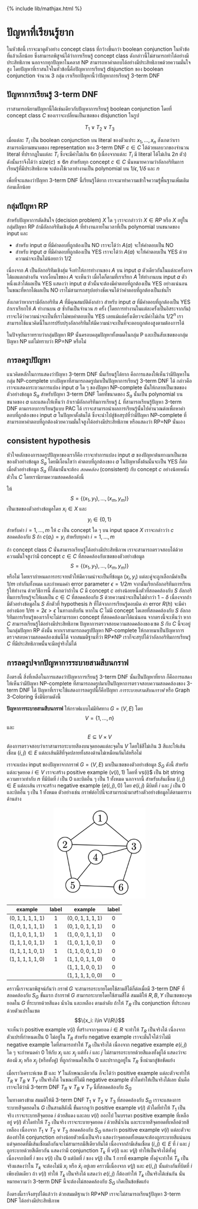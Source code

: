 {% include lib/mathjax.html %}
# ปัญหาที่เรียนรู้ยาก
ในหัวข้อนี้ เราจะมาดูตัวอย่าง concept class ที่กว้างขึ้นกว่า boolean conjunction ในหัวข้อที่แล้วเล็กน้อย
ซึ่งสามารถพิสูจน์ได้ว่าการเรียนรู้ concept class ดังกล่าวนี้ไม่สามารถทำได้อย่างมีประสิทธิภาพ
นอกจากทุกปัญหาในคลาส NP สามารถหาคำตอบได้อย่างมีประสิทธิภาพด้วยความมั่นใจสูง โดยปัญหาที่เราสนใจในหัวข้อนี้คือปัญหาการเรียนรู้
disjunction ของ boolean conjunction จำนวน 3 กลุ่ม เราเรียกปัญหานี้ว่าปัญหาการเรียนรู้ 3-term DNF

## ปัญหาการเรียนรู้ 3-term DNF
เราสามารถนิยามปัญหานี้ได้เช่นเดียวกับปัญหาการเรียนรู้ boolean conjunction
โดยที่ concept class $C$ ของเราจะเปลี่ยนเป็นเซตของ disjunction ในรูป

$$
T_1\lor T_2\lor T_3
$$

เมื่อแต่ละ $T_i$ เป็น boolean conjunction บน literal ของตัวแประ $x_1,\dots,x_n$
สังเกตว่าเราสามารถนิยามขนาดของ representation ของ 3-term DNF $c\in C$ ได้ด้วยผลบวกของจำนวน
literal ที่ปรากฏในแต่ละ $T_i$ ซึ่งจะมีค่าไม่เกิน $6n$ (เนื่องจากแต่ละ $T_i$ มี literal ได้ไม่เกิน $2n$ ตัว)
ดังนั้นเราจึงได้ว่า $size(c)\leq 6n$ สำหรับทุก concept $c\in C$ นั่นหมายความว่าอัลกอริทึมการเรียนรู้ที่มีประสิทธิภาพ
จะต้องใช้เวลาทำงานเป็น polynomial บน $1/\epsilon, 1/\delta$ และ $n$

เพื่อที่จะแสดงว่าปัญหา 3-term DNF นี้เรียนรู้ได้ยาก เราจะมาทำความเข้าใจความรู้พื้นฐานเพิ่มเติมก่อนเล็กน้อย

## กลุ่มปัญหา RP
สำหรับปัญหาการตัดสินใจ (decision problem) $X$ ใด ๆ เราจะกล่าวว่า $X\in RP$ หรือ $X$ อยู่ในกลุ่มปัญหา RP
ถ้ามีอัลกอริทึมเชิงสุ่ม $A$ ที่ทำงานภายในเวลาที่เป็น polynomial บนขนาดของ input และ

- สำหรับ input $a$ ที่มีคำตอบที่ถูกต้องเป็น NO เราจะได้ว่า $A(a)$ จะให้คำตอบเป็น NO
- สำหรับ input $a$ ที่มีคำตอบที่ถูกต้องเป็น YES เราจะได้ว่า $A(a)$ จะให้คำตอบเป็น YES ด้วยความน่าจะเป็นไม่น้อยกว่า $1/2$

เนื่องจาก $A$ เป็นอัลกอริทึมเชิงสุ่ม จึงทำให้การทำงานของ $A$ บน input $a$ ตัวเดียวกันในแต่ละครั้งอาจได้ผลแตกต่างกัน
จากเงื่อนไขของ $A$ จะเห็นว่า เมื่อใดก็ตามที่เราเรียก $A$ ให้ทำงานบน input $a$ ตัวหนึ่งแล้วได้ผลเป็น YES
แสดงว่า input $a$ ตัวนั้นจะต้องมีคำตอบที่ถูกต้องเป็น YES อย่างแน่นอน ในขณะที่หากได้ผลเป็น NO
เราไม่สามารถสรุปอย่างชัดเจนได้ว่าคำตอบที่ถูกต้องเป็นเช่นไร

สังเกตว่าหากเรามีอัลกอริทึม $A$ ที่มีคุณสมบัติดังกล่าว สำหรับ input $a$ ที่มีคำตอบที่ถูกต้องเป็น YES
ถ้าเราเรียกให้ $A$ ทำงานบน $a$ ซ้ำกันเป็นจำนวน $n$ ครั้ง (โดยการทำงานในแต่ละครั้งเป็นอิสระจากกัน)
เราจะได้ว่าความน่าจะเป็นที่เราไม่พบคำตอบเป็น YES เลยแม้แต่ครั้งเดียวจะมีค่าไม่เกิน $1/2^n$
เราสามารถใช้แนวคิดนี้ในการปรับปรุงอัลกอริทึมให้มีความน่าจะเป็นที่จะตอบถูกต้องสูงตามต้องการได้

ในปัจจุบันเราทราบว่ากลุ่มปัญหา RP นั้นครอบคลุมปัญหาทั้งหมดในกลุ่ม P และเป็นสับเซตของกลุ่มปัญหา NP
แต่ไม่ทราบว่า RP$=$NP หรือไม่

## การลดรูปปัญหา
แนวคิดหลักในการแสดงว่าปัญหา 3-term DNF นั้นเรียนรู้ได้ยาก คือการแสดงให้เห็นว่ามีปัญหาในกลุ่ม NP-complete
บางปัญหาที่สามารถลดรูปมาเป็นปัญหาการเรียนรู้ 3-term DNF ได้ กล่าวคือ เราจะแสดงกระบวนการแปลง input $a$ ใด ๆ ของปัญหา NP-complete
นั้นให้กลายเป็นเซตของตัวอย่างข้อมูล $S_a$ สำหรับปัญหา 3-term DNF โดยที่ขนาดของ $S_a$ นั้นเป็น polynomial
บนขนาดของ $a$ และแสดงให้เห็นว่า ถ้าเรามีอัลกอริทึมการเรียนรู้ $L$ ที่สามารถเรียนรู้ปัญหา 3-term DNF
ตามกรอบการเรียนรู้แบบ PAC ได้ เราจะสามารถนำผลการเรียนรู้นั้นไปคำนวณต่อเพื่อหาคำตอบที่ถูกต้องของ input $a$
ในปัญหาตั้งต้นได้ ซึ่งจะนำไปสู่ข้อสรุปที่ว่ามีปัญหา NP-complete ที่สามารถหาคำตอบที่ถูกต้องด้วยความมั่นใจสูงได้อย่างมีประสิทธิภาพ
หรือแสดงว่า RP=NP นั่นเอง

## consistent hypothesis
หัวใจหลักของการลดรูปปัญหาของเราก็คือ เราจะทำการแปลง input $a$ ของปัญหาต้นทางมาเป็นเซตของตัวอย่างข้อมูล $S_a$
โดยมีเงื่อนไขว่า คำตอบที่ถูกต้องของ $a$ ในปัญหาตั้งต้นนั้นจะเป็น YES ก็ต่อเมื่อตัวอย่างข้อมูล $S_a$ ที่ได้มานั้นจะต้อง _สอดคล้อง_
(consistent) กับ concept $c$ อย่างน้อยหนึ่งตัวใน $C$ โดยเรานิยามความสอดคล้องดังนี้

ให้ $$S=\{(x_1,y_1),\dots,(x_m,y_m)\}$$ เป็นเซตของตัวอย่างข้อมูลโดย $x_i\in X$ และ $$y_i\in\{0,1\}$$
สำหรับค่า $i=1,\dots,m$ ให้ $c$ เป็น concept ใด ๆ บน input space $X$ เราจะกล่าวว่า $c$
สอดคล้องกับ $S$ ถ้า $c(a_i)=y_i$ สำหรับทุกค่า $i=1,\dots,m$

ถ้า concept class $C$ นั่นสามารถเรียนรู้ได้อย่างมีประสิทธิภาพ เราจะสามารถตรวจสอบได้ด้วยความมั่นใจสูงว่ามี concept $c\in C$
ที่สอดคล้องกับเซตของตัวอย่างข้อมูล $$S=\{(x_1,y_1),\dots,(x_m,y_m)\}$$ หรือไม่
โดยเรากำหนดการกระจายตัวให้มีความน่าจะเป็นที่ข้อมูล $(x_i,y_i)$ แต่ละคู่จะถูกเลือกมีค่าเป็น $1/m$ เท่ากันทั้งหมด
และกำหนดค่า error parameter $\epsilon = 1/2m$ จากนั้นเรียกอัลกอริทึมการเรียนรู้ให้ทำงาน
ด้วยวิธีการนี้ สังเกตว่าถ้าใน $C$ มี concept $c$ อย่างน้อยหนึ่งตัวที่สอดคล้องกับ $S$
อัลกอริทึมการเรียนรู้จะให้ผลเป็น $c\in C$ ที่สอดคล้องกับ $S$ ด้วยความน่าจะเป็นไม่ต่ำกว่า $1-\delta$
เนื่องจากถ้ามีตัวอย่างข้อมูลใน $S$ สักตัวที่ hypothesis $h$ ที่ได้จากการเรียนรู้ตอบผิด ค่า error
$R(h)$ จะมีค่าอย่างน้อย $1/m=2\epsilon>\epsilon$ ในทางกลับกัน หากใน $C$ ไม่มี concept ใดเลยที่สอดคล้องกับ $S$
อัลกอริทึมการเรียนรู้ของเราก็จะไม่สามารถหา concept ที่สอดคล้องมาได้แน่นอน จากตรงนี้จะเห็นว่า
หาก $C$ สามารถเรียนรู้ได้อย่างมีประสิทธิภาพ ปัญหาการตรวจสอบความสอดคล้องของเซต $S$ กับ $C$ นี้จะอยู่ในกลุ่มปัญหา RP
ดังนั้น หากเราสามารถลดรูปปัญหา NP-complete ให้กลายมาเป็นปัญหาการตรวจสอบความสอดคล้องเช่นนี้ได้
จากสมมติฐานที่ว่า RP$\neq$NP เราก็จะสรุปได้ว่าอัลกอริทึมการเรียนรู้ $C$ ที่มีประสิทธิภาพนั้นจะมีอยู่จริงไม่ได้

## การลดรูปจากปัญหาการระบายสามสีบนกราฟ
ถึงตรงนี้ สิ่งที่เหลือในการแสดงว่าปัญหาการเรียนรู้ 3-term DNF นั้นเป็นปัญหาที่ยาก ก็คือการแสดงให้เห็นว่ามีปัญหา
NP-complete ที่สามารถลดรูปมาเป็นปัญหาการตรวจสอบความสอดคล้องของ 3-term DNF ได้
ปัญหาที่เราจะใช้แสดงการลดรูปนี้ก็คือปัญหา _การระบายสามสีบนกราฟ_ หรือ Graph 3-Coloring ซึ่งมีนิยามดังนี้

**ปัญหาการระบายสามสีบนกราฟ**
ให้กราฟแบบไม่มีทิศทาง $G=(V,E)$ โดย $$V=\{1,\dots,n\}$$ และ $$E\subseteq V\times V$$
ต้องการตรวจสอบว่าเราสามารถระบายสีลงบนจุดยอดแต่ละจุดใน $V$ โดยใช้สีไม่เกิน 3 สีและให้เส้นเชื่อม $(i,j)\in E$
แต่ละเส้นมีสีที่จุดปลายทั้งสองด้านไม่เหมือนกันได้หรือไม่

เราจะแปลง input ของปัญหาจากกราฟ $G=(V,E)$ มาเป็นเซตของตัวอย่างข้อมูล $S_G$ ดังนี้
สำหรับแต่ละจุดยอด $i\in V$ เราจะสร้าง positive example $(v(i), 1)$ โดยที่ vs(i)$ เป็น bit string
ความยาวเท่ากับ $n$ ที่มีบิตที่ $i$ เป็น 0 และบิตอื่น ๆ เป็น 1 ทั้งหมด
นอกจากนี้ สำหรับเส้นเชื่อม $(i,j)\in E$ แต่ละเส้น เราจะสร้าง negative example
$(e(i,j), 0)$ โดย $e(i,j)$ มีบิตที่ $i$ และ $j$ เป็น 0 และบิตอื่น ๆ เป็น 1 ทั้งหมด
ตัวอย่างเช่น กราฟต่อไปนี้จะสามารถนำมาสร้างตัวอย่างข้อมูลได้ตามตารางด้านล่าง

<p align="center">
<img width="250" src="https://raw.githubusercontent.com/vacharapat/Computational-Learning-Theory/master/images/3color1.png">
</p>

| example | label | example | label |
|:-------:|:-----:|:-------:|:-----:|
|$(0,1,1,1,1,1)$|1|$(0,0,1,1,1,1)$|0|
|$(1,0,1,1,1,1)$|1|$(0,1,0,1,1,1)$|0|
|$(1,1,0,1,1,1)$|1|$(1,0,0,1,1,1)$|0|
|$(1,1,1,0,1,1)$|1|$(1,0,1,1,0,1)$|0|
|$(1,1,1,1,0,1)$|1|$(1,1,0,0,1,1)$|0|
|$(1,1,1,1,1,0)$|1|$(1,1,0,1,1,0)$|0|
|               | |$(1,1,1,0,0,1)$|0|
|               | |$(1,1,1,1,0,0)$|0|

คราวนี้เราจะมาพิสูจน์กันว่า กราฟ $G$ จะสามารถระบายโดยใช้สามสีได้ก็ต่อเมื่อมี 3-term DNF ที่สอดคล้องกับ $S_G$
ขั้นแรก ถ้ากราฟ $G$ สามารถระบายโดยใช้สามสีได้ สมมติให้ $R,B,Y$ เป็นเซตของจุดยอดใน $G$ ที่ระบายด้วยสีแดง
น้ำเงิน และเหลือง ตามลำดับ ถ้าให้ $T_R$ เป็น conjunction ที่ประกอบด้วยตัวแปรในเซต $$\{x_i: i\in V\\R\}$$
จะเห็นว่า positive example $v(i)$ ที่สร้างจากจุดยอด $i\in R$ จะทำให้ $T_R$ เป็นจริงได้ เนื่องจากตัวแปรที่กำหนดเป็น 0
ไม่อยู่ใน $T_R$ สำหรับ negative example เราจะมั่นใจได้ว่าไม่มี negative example ใดที่สามารถทำให้ $T_R$ เป็นจริงได้
เนื่องจาก negative example $e(i,j)$ ใด ๆ จะกำหนดค่า 0 ให้กับ $x_i$ และ $x_j$
แต่ทั้ง $i$ และ $j$ ไม่สามารถระบายด้วยสีแดงทั้งคู่ได้ แสดงว่าจะต้องมี $x_i$ หรือ $x_j$ (หรือทั้งคู่)
ที่ถูกกำหนดให้เป็น 0 และปรากฏอยู่ใน $T_R$ ซึ่งนำมาสู่ข้อขัดแย้ง

เมื่อเราวิเคราะห์เซต $B$ และ $Y$ ในลักษณะเดียวกัน ก็จะได้ว่า positive example แต่ละตัวจะทำให้
$T_R\lor T_B\lor T_Y$ เป็นจริงได้ ในขณะที่ไม่มี negative example ตัวใดทำให้เป็นจริงได้เลย
นั่นคือ เราจะได้ว่ามี 3-term DNF $T_R\lor T_B\lor T_Y$ นี้ที่สอดคล้องกับ $S_G$  

ในทางตรงข้าม สมมติให้มี 3-term DNF $T_1\lor T_2\lor T_3$ ที่สอดคล้องกับ $S_G$
เราจะแสดงการระบายสีจุดยอดใน $G$ เป็นสามสีดังนี้ ขั้นแรกดูว่า positive example $v(i)$ ตัวใดที่ทำให้ $T_1$
เป็นจริง เราจะระบายสีจุดยอด $i$ ด้วยสีแดง และลบ $v(i)$ ออกไป ในบรรดา positive example ที่เหลืออยู่
$v(i)$ ตัวใดทำให้ $T_2$ เป็นจริง เราจะระบายจุดยอด $i$ ด้วยสีน้ำเงิน และระบายสีจุดยอดที่เหลือด้วยสีเหลือง
เนื่องจาก $T_1\lor T_2\lor T_3$ สอดคล้องกับ $S_G$ แสดงว่า positive example $v(i)$ แต่ละตัวจะต้องทำให้
conjunction อย่างน้อยตัวหนึ่งเป็นจริง แสดงว่าจุดยอดทั้งหมดจะต้องถูกระบายสีแน่นอน
แต่จุดยอดที่มีเส้นเชื่อมถึงกันจะไม่สามารถมีสีเดียวกันได้
เนื่องจากถ้ามีเส้นเชื่อม $(i,j)\in E$ ที่ $i$ และ $j$ ถูกระบายด้วยสีเดียวกัน แสดงว่ามี conjunction
$T_k$ ที่ $v(i)$ และ $v(j)$ ทำให้เป็นจริงได้ทั้งคู่ เนื่องจากบิตที่ $i$ ของ $v(i)$ เป็น 0
แต่บิตที่ $i$ ของ $v(j)$ เป็น 1 การที่ example ทั้งคู่จะทำให้ $T_k$ เป็นจริงแสดงว่าใน $T_k$ จะต้องไม่มี $x_i$ หรือ $\bar{x}_i$ อยู่เลย
คราวนี้เนื่องจาก $v(j)$ และ $e(i,j)$ นั้นต่างกันที่บิตที่ $i$ เพียงบิตเดียว ถ้า $v(i)$ ทำให้ $T_k$ เป็นจริงได้
แสดงว่า $e(i,j)$ ก็ต้องทำให้ $T_k$ เป็นจริงได้เช่นกัน นั่นหมายความว่า 3-term DNF นี้จะต้องไม่สอดคล้องกับ $S_G$
เกิดเป็นข้อขัดแย้ง

ถึงตรงนี้เราจึงสรุปได้แล้วว่า ด้วยสมมติฐานว่า RP$\neq$NP เราจะไม่สามารถเรียนรู้ปัญหา 3-term DNF ได้อย่างมีประสิทธิภาพ
